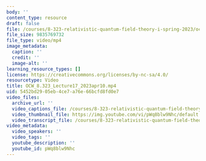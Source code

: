 ```yaml
---
body: ''
content_type: resource
draft: false
file: /courses/8-323-relativistic-quantum-field-theory-i-spring-2023/ocw_8323_lecture17_2023apr10_360p_16_9.mp4
file_size: 9835769732
file_type: video/mp4
image_metadata:
  caption: ''
  credit: ''
  image-alt: ''
learning_resource_types: []
license: https://creativecommons.org/licenses/by-nc-sa/4.0/
resourcetype: Video
title: OCW_8.323_Lecture17_2023apr10.mp4
uid: 5452bd29-05eb-4ce7-a76e-66bcfd8fd0e7
video_files:
  archive_url: ''
  video_captions_file: /courses/8-323-relativistic-quantum-field-theory-i-spring-2023/1m6mUJ8oNDFqVYLflNmS2BZ6XwoNkUGaO_transcript.webvtt
  video_thumbnail_file: https://img.youtube.com/vi/pWq8blw9Nhc/default.jpg
  video_transcript_file: /courses/8-323-relativistic-quantum-field-theory-i-spring-2023/1m6mUJ8oNDFqVYLflNmS2BZ6XwoNkUGaO_transcript.pdf
video_metadata:
  video_speakers: ''
  video_tags: ''
  youtube_description: ''
  youtube_id: pWq8blw9Nhc
---
```

